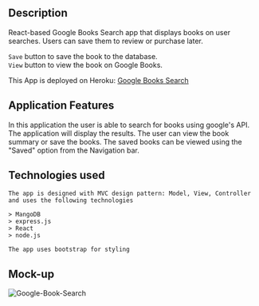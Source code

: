 ## Description

React-based Google Books Search app that displays books on user searches. Users can save them to review or purchase later. 

`Save` button to save the book to the database.<br>
`View` button to view the book on Google Books.

This App is deployed on Heroku: [Google Books Search](https://immense-chamber-63705.herokuapp.com/)

## Application Features

In this application the user is able to search for books using google's API. The application will display the results. The user can view the book summary or save the books. The saved books can be viewed using the "Saved" option from the Navigation bar.
## Technologies used
```
The app is designed with MVC design pattern: Model, View, Controller and uses the following technologies

> MangoDB
> express.js
> React
> node.js

The app uses bootstrap for styling
```
## Mock-up
![Google-Book-Search](https://user-images.githubusercontent.com/74203959/116290677-b9743880-a761-11eb-8212-6bae2e8161b2.png)


